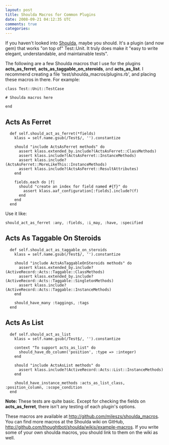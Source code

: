 ```yaml
--- 
layout: post
title: Shoulda Macros for Common Plugins
date: 2008-09-21 04:12:35 UTC
comments: true
categories: 
--- 
```

If you haven't looked into [Shoulda](http://thoughtbot.com/projects/shoulda), maybe you should. It's a plugin (and now gem) that works "on top of" Test::Unit. It truly does make it "easy to write elegant, understandable, and maintainable tests".

The following are a few Shoulda macros that I use for the plugins **acts\_as\_ferret**, **acts\_as\_taggable\_on\_steroids**, and **acts\_as\_list**. I recommend creating a file 'test/shoulda\_macros/plugins.rb', and placing these macros in there. For example:

    class Test::Unit::TestCase
    
    # Shoulda macros here
    
    end

## Acts As Ferret

      def self.should_act_as_ferret(*fields)
        klass = self.name.gsub(/Test$/, '').constantize
    
        should "include ActsAsFerret methods" do
          assert klass.extended_by.include?(ActsAsFerret::ClassMethods)
          assert klass.include?(ActsAsFerret::InstanceMethods)
          assert klass.include?(ActsAsFerret::MoreLikeThis::InstanceMethods)
          assert klass.include?(ActsAsFerret::ResultAttributes)
        end
    
        fields.each do |f|
          should "create an index for field named #{f}" do
            assert klass.aaf_configuration[:fields].include?(f)
          end
        end
      end

Use it like:

    should_act_as_ferret :any, :fields, :i_may, :have, :specified

## Acts As Taggable On Steroids

      def self.should_act_as_taggable_on_steroids
        klass = self.name.gsub(/Test$/, '').constantize
    
        should "include ActsAsTaggableOnSteroids methods" do
          assert klass.extended_by.include?(ActiveRecord::Acts::Taggable::ClassMethods)
          assert klass.extended_by.include?(ActiveRecord::Acts::Taggable::SingletonMethods)
          assert klass.include?(ActiveRecord::Acts::Taggable::InstanceMethods)
        end
    
        should_have_many :taggings, :tags
      end

## Acts As List

      def self.should_act_as_list
        klass = self.name.gsub(/Test$/, '').constantize
    
        context "To support acts_as_list" do
          should_have_db_column('position', :type => :integer)
        end
    
        should "include ActsAsList methods" do
          assert klass.include?(ActiveRecord::Acts::List::InstanceMethods)
        end
    
        should_have_instance_methods :acts_as_list_class, :position_column, :scope_condition
      end

**Note:** These tests are quite basic. Except for checking the fields on **acts\_as\_ferret**, there isn't any testing of each plugin's options.

These macros are available at <http://github.com/mileszs/shoulda_macros>. You can find more macros at the Shoulda wiki on GitHub, <http://github.com/thoughtbot/shoulda/wikis/example-macros>. If you write some of your own shoulda macros, you should link to them on the wiki as well.
